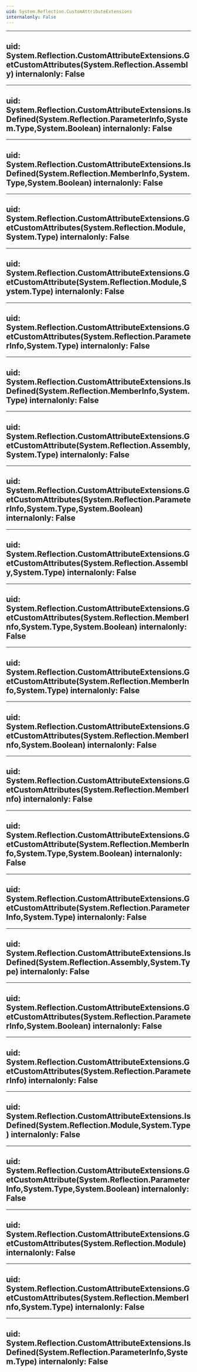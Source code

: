 ```yaml
---
uid: System.Reflection.CustomAttributeExtensions
internalonly: False
---
```


---
uid: System.Reflection.CustomAttributeExtensions.GetCustomAttributes(System.Reflection.Assembly)
internalonly: False
---

---
uid: System.Reflection.CustomAttributeExtensions.IsDefined(System.Reflection.ParameterInfo,System.Type,System.Boolean)
internalonly: False
---

---
uid: System.Reflection.CustomAttributeExtensions.IsDefined(System.Reflection.MemberInfo,System.Type,System.Boolean)
internalonly: False
---

---
uid: System.Reflection.CustomAttributeExtensions.GetCustomAttributes(System.Reflection.Module,System.Type)
internalonly: False
---

---
uid: System.Reflection.CustomAttributeExtensions.GetCustomAttribute(System.Reflection.Module,System.Type)
internalonly: False
---

---
uid: System.Reflection.CustomAttributeExtensions.GetCustomAttributes(System.Reflection.ParameterInfo,System.Type)
internalonly: False
---

---
uid: System.Reflection.CustomAttributeExtensions.IsDefined(System.Reflection.MemberInfo,System.Type)
internalonly: False
---

---
uid: System.Reflection.CustomAttributeExtensions.GetCustomAttribute(System.Reflection.Assembly,System.Type)
internalonly: False
---

---
uid: System.Reflection.CustomAttributeExtensions.GetCustomAttributes(System.Reflection.ParameterInfo,System.Type,System.Boolean)
internalonly: False
---

---
uid: System.Reflection.CustomAttributeExtensions.GetCustomAttributes(System.Reflection.Assembly,System.Type)
internalonly: False
---

---
uid: System.Reflection.CustomAttributeExtensions.GetCustomAttributes(System.Reflection.MemberInfo,System.Type,System.Boolean)
internalonly: False
---

---
uid: System.Reflection.CustomAttributeExtensions.GetCustomAttribute(System.Reflection.MemberInfo,System.Type)
internalonly: False
---

---
uid: System.Reflection.CustomAttributeExtensions.GetCustomAttributes(System.Reflection.MemberInfo,System.Boolean)
internalonly: False
---

---
uid: System.Reflection.CustomAttributeExtensions.GetCustomAttributes(System.Reflection.MemberInfo)
internalonly: False
---

---
uid: System.Reflection.CustomAttributeExtensions.GetCustomAttribute(System.Reflection.MemberInfo,System.Type,System.Boolean)
internalonly: False
---

---
uid: System.Reflection.CustomAttributeExtensions.GetCustomAttribute(System.Reflection.ParameterInfo,System.Type)
internalonly: False
---

---
uid: System.Reflection.CustomAttributeExtensions.IsDefined(System.Reflection.Assembly,System.Type)
internalonly: False
---

---
uid: System.Reflection.CustomAttributeExtensions.GetCustomAttributes(System.Reflection.ParameterInfo,System.Boolean)
internalonly: False
---

---
uid: System.Reflection.CustomAttributeExtensions.GetCustomAttributes(System.Reflection.ParameterInfo)
internalonly: False
---

---
uid: System.Reflection.CustomAttributeExtensions.IsDefined(System.Reflection.Module,System.Type)
internalonly: False
---

---
uid: System.Reflection.CustomAttributeExtensions.GetCustomAttribute(System.Reflection.ParameterInfo,System.Type,System.Boolean)
internalonly: False
---

---
uid: System.Reflection.CustomAttributeExtensions.GetCustomAttributes(System.Reflection.Module)
internalonly: False
---

---
uid: System.Reflection.CustomAttributeExtensions.GetCustomAttributes(System.Reflection.MemberInfo,System.Type)
internalonly: False
---

---
uid: System.Reflection.CustomAttributeExtensions.IsDefined(System.Reflection.ParameterInfo,System.Type)
internalonly: False
---
